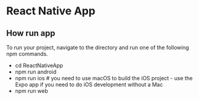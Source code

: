 # React Native App

## How run app

To run your project, navigate to the directory and run one of the following npm commands.

- cd ReactNativeApp
- npm run android
- npm run ios # you need to use macOS to build the iOS project - use the Expo app if you need to do iOS development without a Mac
- npm run web